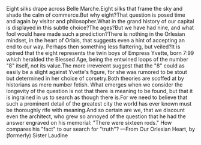 Eight silks drape across Belle Marche.Eight silks that frame the sky and shade the calm of commerce.But why eight?That question is posed time and again by visitor and philosopher.What in the grand history of our capital is displayed in this subtle choice?The ages?But we have had nine, and what fool would have made such a prediction?There is nothing in the Orlesian mindset, in the heart of Orlais, that suggests even a hint of accepting an end to our way.
Perhaps then something less flattering, but veiled?It is opined that the eight represents the twin boys of Empress Yvette, born 7:99 which heralded the Blessed Age, being the entwined loops of the number "8" itself, not its value.The more irreverent suggest that the "8" could as easily be a slight against Yvette's figure, for she was rumored to be stout but determined in her choice of corsetry.Both theories are scoffed at by historians as mere number fetish.
What emerges when we consider the longevity of the question is not that there is meaning to be found, but that it is ingrained in us to search as though there is.For we need to believe that such a prominent detail of the greatest city the world has ever known must be thoroughly rife with meaning.And so certain are we, that we discount even the architect, who grew so annoyed of the question that he had the answer engraved on his memorial:
"There were sixteen rods."
How compares his "fact" to our search for "truth"?
—From Our Orlesian Heart, by (formerly) Sister Laudine
